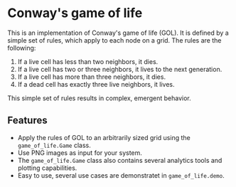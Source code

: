 # Conway's game of life

This is an implementation of Conway's game of life (GOL). It is defined by a simple set of rules, which apply to each node on a grid. The rules are the following:

1. If a live cell has less than two neighbors, it dies.
2. If a live cell has two or three neighbors, it lives to the next generation.
3. If a live cell has more than three neighbors, it dies.
4. If a dead cell has exactly three live neighbors, it lives.

This simple set of rules results in complex, emergent behavior.

## Features

- Apply the rules of GOL to an arbitrarily sized grid using the `game_of_life.Game` class.
- Use PNG images as input for your system.
- The `game_of_life.Game` class also contains several analytics tools and plotting capabilities.
- Easy to use, several use cases are demonstratet in `game_of_life.demo`.